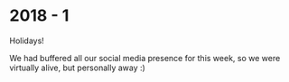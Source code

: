 # 2018 - 1

Holidays!

We had buffered all our social media presence for this week, so we were virtually alive, but personally away :)